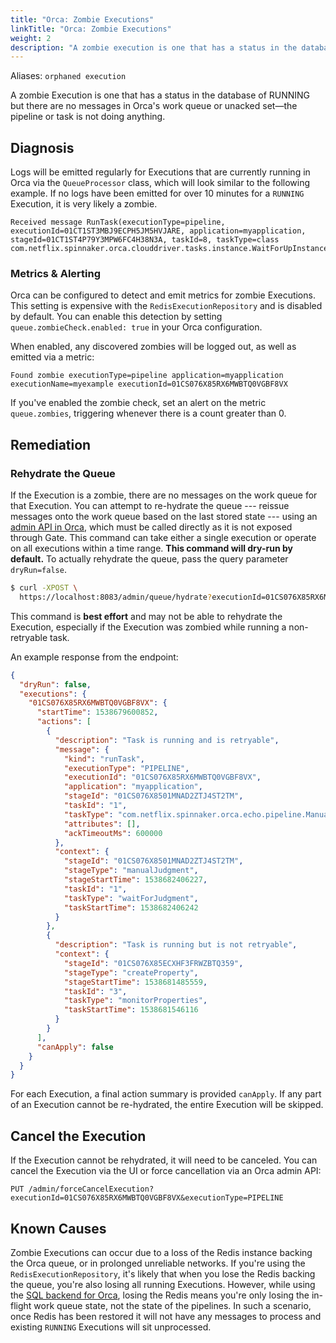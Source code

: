 ```yaml
---
title: "Orca: Zombie Executions"
linkTitle: "Orca: Zombie Executions"
weight: 2
description: "A zombie execution is one that has a status in the database of RUNNING but there are no messages in Orca's work queue or unacked set—the pipeline or task is not doing anything."
---
```


Aliases: `orphaned execution`

A zombie Execution is one that has a status in the database of RUNNING but there are no messages in Orca's work queue or unacked set—the pipeline or task is not doing anything.

## Diagnosis

Logs will be emitted regularly for Executions that are currently running in Orca via the `QueueProcessor` class, which will look similar to the following example.
If no logs have been emitted for over 10 minutes for a `RUNNING` Execution, it is very likely a zombie.

```
Received message RunTask(executionType=pipeline, executionId=01CT1ST3MBJ9ECPH5JM5HVJARE, application=myapplication, stageId=01CT1ST4P79Y3MPW6FC4H38N3A, taskId=8, taskType=class com.netflix.spinnaker.orca.clouddriver.tasks.instance.WaitForUpInstancesTask)
```

### Metrics & Alerting

Orca can be configured to detect and emit metrics for zombie Executions.
This setting is expensive with the `RedisExecutionRepository` and is disabled by default.
You can enable this detection by setting `queue.zombieCheck.enabled: true` in your Orca configuration.

When enabled, any discovered zombies will be logged out, as well as emitted via a metric:

```
Found zombie executionType=pipeline application=myapplication executionName=myexample executionId=01CS076X85RX6MWBTQ0VGBF8VX
```

If you've enabled the zombie check, set an alert on the metric `queue.zombies`, triggering whenever there is a count greater than 0.

## Remediation

### Rehydrate the Queue

If the Execution is a zombie, there are no messages on the work queue for that Execution.
You can attempt to re-hydrate the queue --- reissue messages onto the work queue based on the last stored state --- using an [admin API in Orca](https://github.com/spinnaker/orca/blob/master/orca-queue/src/main/kotlin/com/netflix/spinnaker/orca/q/admin/web/QueueAdminController.kt#L33), which must be called directly as it is not exposed through Gate.
This command can take either a single execution or operate on all executions within a time range.
**This command will dry-run by default.**
To actually rehydrate the queue, pass the query parameter `dryRun=false`.

```bash
$ curl -XPOST \
  https://localhost:8083/admin/queue/hydrate?executionId=01CS076X85RX6MWBTQ0VGBF8VX&dryRun=false
```

This command is **best effort** and may not be able to rehydrate the Execution, especially if the Execution was zombied while running a non-retryable task.

An example response from the endpoint:

```json
{
  "dryRun": false,
  "executions": {
    "01CS076X85RX6MWBTQ0VGBF8VX": {
      "startTime": 1538679600852,
      "actions": [
        {
          "description": "Task is running and is retryable",
          "message": {
            "kind": "runTask",
            "executionType": "PIPELINE",
            "executionId": "01CS076X85RX6MWBTQ0VGBF8VX",
            "application": "myapplication",
            "stageId": "01CS076X8501MNAD2ZTJ4ST2TM",
            "taskId": "1",
            "taskType": "com.netflix.spinnaker.orca.echo.pipeline.ManualJudgmentStage$WaitForManualJudgmentTask",
            "attributes": [],
            "ackTimeoutMs": 600000
          },
          "context": {
            "stageId": "01CS076X8501MNAD2ZTJ4ST2TM",
            "stageType": "manualJudgment",
            "stageStartTime": 1538682406227,
            "taskId": "1",
            "taskType": "waitForJudgment",
            "taskStartTime": 1538682406242
          }
        },
        {
          "description": "Task is running but is not retryable",
          "context": {
            "stageId": "01CS076X85ECXHF3FRWZBTQ359",
            "stageType": "createProperty",
            "stageStartTime": 1538681485559,
            "taskId": "3",
            "taskType": "monitorProperties",
            "taskStartTime": 1538681546116
          }
        }
      ],
      "canApply": false
    }
  }
}
```

For each Execution, a final action summary is provided `canApply`.
If any part of an Execution cannot be re-hydrated, the entire Execution will be skipped.

## Cancel the Execution

If the Execution cannot be rehydrated, it will need to be canceled.
You can cancel the Execution via the UI or force cancellation via an Orca admin API:

```
PUT /admin/forceCancelExecution?executionId=01CS076X85RX6MWBTQ0VGBF8VX&executionType=PIPELINE
```

## Known Causes

Zombie Executions can occur due to a loss of the Redis instance backing the Orca queue, or in prolonged unreliable networks.
If you're using the `RedisExecutionRepository`, it's likely that when you lose the Redis backing the queue, you're also losing all running Executions.
However, while using the [SQL backend for Orca](/setup/productionize/persistence/orca-sql/), losing the Redis means you're only losing the in-flight work queue state, not the state of the pipelines.
In such a scenario, once Redis has been restored it will not have any messages to process and existing `RUNNING` Executions will sit unprocessed.
